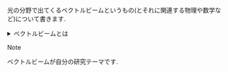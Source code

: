 光の分野で出てくるベクトルビームというもの(とそれに関連する物理や数学など)について書きます.

<details>

<summary>ベクトルビームとは</summary>

光は電磁波の一種であるので進行方向と垂直に振動しながら伝播していきます.通常のビーム(ここではスカラービームと呼びます)はビーム面内のすべての位置で振動方向が同じです.直線偏光だけでなく円偏光など伝播によって振動方向が変わるものもスカラービームと呼びます.なぜなら今考えているのはビーム面内,つまりz軸正の方向に光が伝播しているとしてある位置zでのx-y平面での振動方向が一様か一様でないかを考えているからです.円偏光は振動方向が変化していきますがそれはzの位置が変わったとき(時間変化を見た時)だからです。

直線偏光や円偏光はジョーンズベクトルで表すと定数ベクトルになりますがベクトルビームでは位置による自由度が生まれます.これにより場所によって偏光方向が異なります.

</details>

> [!NOTE]
> ベクトルビームが自分の研究テーマです.
